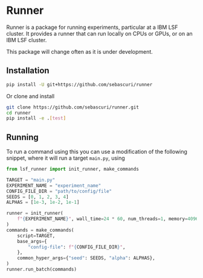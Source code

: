# Runner

Runner is a package for running experiments, particular at a IBM LSF cluster. 
It provides a runner that can run locally on CPUs or GPUs, or on an IBM LSF cluster.

This package will change often as it is under development. 
## Installation  
```bash
pip install -U git+https://github.com/sebascuri/runner
```
Or clone and install 
```bash
git clone https://github.com/sebascuri/runner.git
cd runner 
pip install -e .[test]
```

## Running 
To run a command using this you can use a modification of the following snippet, 
where it will run a target `main.py`, using 

```python
from lsf_runner import init_runner, make_commands

TARGET = "main.py"
EXPERIMENT_NAME = "experiment_name"
CONFIG_FILE_DIR = "path/to/config/file"
SEEDS = [0, 1, 2, 3, 4]
ALPHAS = [1e-3, 1e-2, 1e-1]

runner = init_runner(
    f"{EXPERIMENT_NAME}", wall_time=24 * 60, num_threads=1, memory=4096
)
commands = make_commands(
    script=TARGET,
    base_args={
        "config-file": f"{CONFIG_FILE_DIR}",
    },
    common_hyper_args={"seed": SEEDS, "alpha": ALPHAS},
)
runner.run_batch(commands)
```